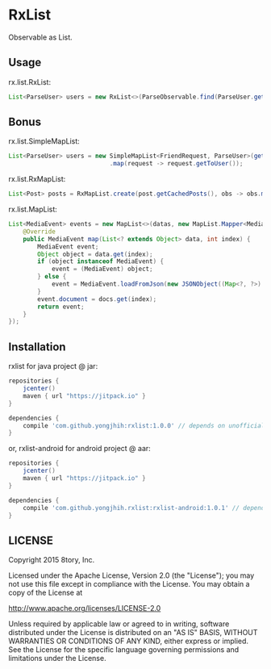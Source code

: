 # RxList

Observable as List.

## Usage

rx.list.RxList:

```java
List<ParseUser> users = new RxList<>(ParseObservable.find(ParseUser.getQuery()));
```

## Bonus

rx.list.SimpleMapList:

```java
List<ParseUser> users = new SimpleMapList<FriendRequest, ParseUser>(getIdolsQuery().find())
                            .map(request -> request.getToUser());
```

rx.list.RxMapList:

```java
List<Post> posts = RxMapList.create(post.getCachedPosts(), obs -> obs.map(p -> new ParsePost(p).setIsMainPost(false)));
```

rx.list.MapList:

```java
List<MediaEvent> events = new MapList<>(datas, new MapList.Mapper<MediaEvent>() {
    @Override
    public MediaEvent map(List<? extends Object> data, int index) {
        MediaEvent event;
        Object object = data.get(index);
        if (object instanceof MediaEvent) {
            event = (MediaEvent) object;
        } else {
            event = MediaEvent.loadFromJson(new JSONObject((Map<?, ?>) object).toString());
        }
        event.document = docs.get(index);
        return event;
    }
});
```

## Installation

rxlist for java project @ jar:

```gradle
repositories {
    jcenter()
    maven { url "https://jitpack.io" }
}

dependencies {
    compile 'com.github.yongjhih:rxlist:1.0.0' // depends on unofficial yongjhih/jave-util@jar LruCache
}
```

or, rxlist-android for android project @ aar:

```gradle
repositories {
    jcenter()
    maven { url "https://jitpack.io" }
}

dependencies {
    compile 'com.github.yongjhih.rxlist:rxlist-android:1.0.1' // depends on support-v4@aar LruCache
}
```

## LICENSE

Copyright 2015 8tory, Inc.

Licensed under the Apache License, Version 2.0 (the "License"); you may not use this file except in compliance with the License. You may obtain a copy of the License at

http://www.apache.org/licenses/LICENSE-2.0

Unless required by applicable law or agreed to in writing, software distributed under the License is distributed on an "AS IS" BASIS, WITHOUT WARRANTIES OR CONDITIONS OF ANY KIND, either express or implied. See the License for the specific language governing permissions and limitations under the License.
